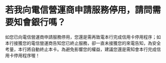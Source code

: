 # 若我向電信營運商申請服務停用，請問需要知會銀行嗎？

如您已向電信營運商申請服務停用，您還是需再致電本行完成信用卡停用程序；如本行接獲您的電信營運商告知您已終止服務，卻一直未接獲您的來電告知，為安全考量，本行將自動終止本卡。為避免影響您的權益，建議您還是需知會本行完成信用卡停用程序喔！
